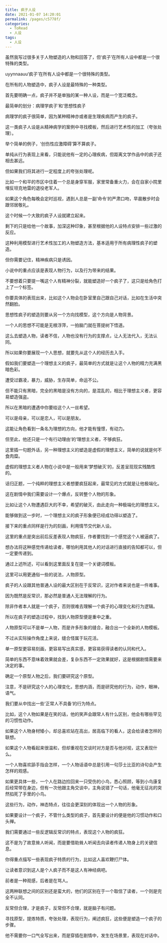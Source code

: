 ```yaml
---
title: 疯子人设
date: 2021-01-07 14:20:01
permalink: /pages/c5778f/
categories:
  - ToRead
  - 人设
tags:
  - 人设
---
```





虽然我写过很多关于人物塑造的人物和回答了，但‘疯子’在所有人设中都是一个很特殊的类型。





uyynnaauu‘疯子’在所有人设中都是一个很特殊的类型。





在所有的人物塑造中，疯子人设是最特殊的一种类型。

首先要明确一点，疯子并不是单独的某一种人设，而是一个宽泛概念。

最简单的划分：病理学疯子’和‘思想性疯子

病理学的疯子很简单，因为某种精神亦或者是生理疾病而产生的疯子。

这一类疯子人设是从精神病学的案例中寻找模板，然后进行艺术性的加工（夸张处理）。

举个简单的例子，‘创伤性应激障碍’算不算疯子。

单纯从行为表现上来看，只能说他有一定的心理疾病，但距离文学作品中的疯子还相去甚远。

但如果我们将其进行一定程度上的夸张处理呢。

比如一个和平的市区中住着一个总是身穿军服，家里常备重火力，会在自家小院里埋反坦克地雷的退役老军人。

如果这个角色每晚会定时巡视，遇到人总是一副‘命令’的严肃口吻，早晨散步时会跟邻居敬礼。

这个时候一个大致的疯子人设就建立起来。



剩下的只是给他一个故事，加深这种印象，甚至根据他的人设特点安排一些过激的反应。

这种利用模型进行艺术性加工的人物塑造方法，基本适用于所有病理性疯子的塑造。

但你需要记住，精神疾病只是诱因。

小说中的重点应该是表现人物行为，以及行为带来的结果。

不要想着只要提一嘴这个人有精神分裂，就能塑造好一个疯子了，这只是给角色打上了一个标签。

你要具体的表现出来，比如这个人物会在卧室里自己跟自己对话，比如在生活中突然翻脸。

思想性疯子的塑造则要从另一个方向找模型，这个方向是人物背景。

一个人的思想不可能是无根浮萍，一拍脑门就在菩提树下悟道。

这么去塑造人物，读者不信，人物也没有行为的支撑点，让人无法代入，无法认同。

所以如果你要展现一个人思想，就要先从这个人的经历去入手。





假如我们要塑造一个理想主义的疯子，最简单的方式就是让这个人物的精力充满黑暗色彩。

遭受过霸凌，暴力，威胁，生存简单，命运不公。

但不能只有黑暗，完全的黑暗是没有方向的，是混乱的，相比于理想主义者，更容易塑造强盗。

所以在黑暗的遭遇中你要给这个人一丝希望。

可以是母亲，可以是恋人，可以是朋友。

这能让角色看到一条名为理想的方向，他才能有憧憬，有动力。

但至此，他还只是一个有行动理由’的‘理想主义者，不够疯狂。



这里插一句题外话，另一种理想主义的塑造是虚假的理想主义，简单的说就是何不食肉糜。

虚假的理想主义者人物在小说中是一般用来‘梦想破灭’的，反差呈现现实残酷性的。

话归正题，一个纯粹的理想主义者想要疯狂起来，最常见的方式就是让他极端化。

这在剧情中我们需要设计一个爆点，反转整个人物的形象。

比如让这个人物遭遇巨大的不幸，希望的破灭，由此走向一种极端化的理想主义。

能够做到这一步时，一个理想主义的疯子形象便已经成功得以塑造了。

接下来的重点同样是行为的刻画，利用情节交代新人设。

这里的重点是突出前后反差表现人物疯狂，作者要找到一个感觉这个人被逼疯了。

想办法将这种感觉传递给读者，哪怕利用其他人的对话进行直接的告知都可以，但一定要传递到。





通过上述所述，可以看到这里面反复在提一个关键词模板。

这里可以用更通俗一些的说法，人物原型。

疯子的人设跟其他普通人设的最大区别在于反常识，这对作者来说也是一件难事。

因为既然是反常识，那必然是普通人无法理解的行为。

除非作者本人就是一个疯子，否则很难去理解一个疯子的心理变化和行为逻辑。

所以在疯子的塑造过程中，找到人物原型便是重中之重。

人物原型可以不是单一人物，而是许多形象的缝合，融合出一个全新的人物模板。

不过从实际操作角度上来说，缝合怪属于玩花活。

单一原型更容易刻画，更容易写出真实感，更容易获得读者的认同和代入。

简单的东西不意味着效果就会差，复杂东西不一定效果就好，这是根据剧情需要来决定的事。



确定一个原型人物之后，我们要研究这个原型。

注意，不是研究这个人的心理变化，思想内涵，而是研究他的行为，动作，眼神，语气。

我们要从中找出一些‘正常人不具备’的行为特点。

比如，这个人物如果是在笑的话，他的笑声会跟常人有什么区别，他会有哪些罕见的习惯性动作。

如果这个人物身材矮小，却总喜欢站在高出，居高临下的看人，这会给读者怎样的联想。

如果这个人物看起来很温和，但却重视在交谈时对方是否与他对视，这又表现什么。

一个人物喜欢舔手指会怎样，一个人物话语中总是引用一句莎士比亚的诗句会产生怎样的观感。



如果更具体一些，一个人在路边捡回来一只受伤的小鸟，悉心照顾，等到小鸟康复后经常带在身边，但有一次他跟主角交谈中，主角说错了一句话，他毫无征兆的突然掐死了手里的小鸟。

这些行为，动作，神态特点，往往会更深刻的体现出一个人物的形象。



如果要设计一个疯子，不管什么类型的疯子，首先要设计的便是他的习惯动作和口头禅。

我们需要通过一些反逻辑反常识的特点，表现这个人物的疯狂。

这不是为了故意耸人听闻，而是要借助耸人听闻去向读者传递人物身上的关键信息。



你得重点描写一些表现疯子特质的行为，比如这人喜欢鞭打尸体。

让读者意识到这人是个人疯子而不是这人有神经病吧。

前者是一种观感，后者是在骂人。

这两种联想之间的区别还是蛮大的，他们的区别在于一个取信了读者，一个则是完全不认同。

反常但合理，才是疯子，反常但不合理，就是脑子有问题。



寻找原型，提炼特质，夸张处理，表现行为，阐述疯狂，这些便是塑造一个疯子的步骤。

他不需要你一口气全写出来，而是穿插在剧情中，发生在场景里，表现在对话中。